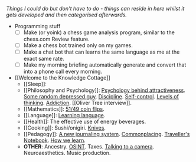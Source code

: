 *Things I could do but don't have to do - things can reside in here whilst it gets developed and then categorised afterwards.*

- Programming stuff
	- [ ] Make (or yoink) a chess game analysis program, similar to the chess.com Review feature.
	- [ ] Make a chess bot trained only on my games.
	- [ ] Make a chat bot that can learns the same language as me at the exact same rate.
	- [ ] Make my morning briefing automatically generate and convert that into a phone call every morning.
 - [[Welcome to the Knowledge Cottage]]
	 - [[Sleep]]: 
	 - [[Philosophy and Psychology]]: [Psychology behind attractiveness](https://www.youtube.com/watch?v=Vh0hj9ZD9FY). [Some random depressed guy](https://www.youtube.com/@LukeWeast/videos). [Discipline](https://www.youtube.com/watch?v=SUWku43ITRY). [Self-control](https://www.youtube.com/watch?v=dgRSfhoHE4g). [Levels of thinking](https://www.youtube.com/watch?v=kse87ocS0Uo). [Addiction](https://www.youtube.com/watch?v=R4NkxrHzzyo). [[Oliver Tree interview]].
	 - [[Mathematics]]: [51/49 coin flips](https://www.youtube.com/watch?v=9VwOn5x7VAs). 
	 - [[Language]]: [Learning language](https://www.youtube.com/watch?v=MqR3K1alUio).
	 - [[Health]]: The effective use of energy beverages.
	 - [[Cooking]]: Sushi/onigiri. [Knives](https://www.youtube.com/watch?v=Pd88VqUv2_w).
	 - [[Pedagogy]]: [A new journaling system](https://www.youtube.com/watch?v=3B9Ojm_rhOk). [Commonplacing](https://www.youtube.com/watch?v=IuaI_XOIgzE). [Traveller's Notebook](https://www.youtube.com/watch?v=6DRFndboJL8). [How we learn](https://www.youtube.com/watch?v=4xjrCn4jdPo).
	 - **OTHER**: Ancestry. [OSINT](https://www.youtube.com/watch?v=7PAk1wsy3VI). Taxes. [Talking to a camera](https://www.youtube.com/watch?v=-asNGo75Wv8). Neuroaesthetics. Music production.